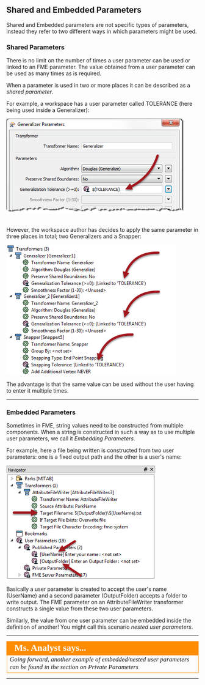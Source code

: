## Shared and Embedded Parameters ##

Shared and Embedded parameters are not specific types of parameters, instead they refer to two different ways in which parameters might be used.


### Shared Parameters ###
There is no limit on the number of times a user parameter can be used or linked to an FME parameter. The value obtained from a user parameter can be used as many times as is required.

When a parameter is used in two or more places it can be described as a *shared parameter*.

For example, a workspace has a user parameter called TOLERANCE (here being used inside a Generalizer):

![](./Images/Img1.29.GeneralizerUsingUserParameter.png)

<br>However, the workspace author has decides to apply the same parameter in three places in total; two Generalizers and a Snapper:

![](./Images/Img1.30.SharedToleranceParameter.png)

The advantage is that the same value can be used without the user having to enter it multiple times.

---

### Embedded Parameters ###
Sometimes in FME, string values need to be constructed from multiple components. When a string is constructed in such a way as to use multiple user parameters, we call it *Embedding Parameters*.  

For example, here a file being written is constructed from two user parameters: one is a fixed output path and the other is a user's name:

![](./Images/Img1.31.EmbeddedParameter.png)

Basically a user parameter is created to accept the user's name (UserName) and a second parameter (OutputFolder) accepts a folder to write output. The FME parameter on an AttributeFileWriter transformer constructs a single value from these two user parameters. 

Similarly, the value from one user parameter can be embedded inside the definition of another! You might call this scenario *nested user parameters*. 


---

<!--Person X Says Section-->

<table style="border-spacing: 0px">
<tr>
<td style="vertical-align:middle;background-color:darkorange;border: 2px solid darkorange">
<i class="fa fa-quote-left fa-lg fa-pull-left fa-fw" style="color:white;padding-right: 12px;vertical-align:text-top"></i>
<span style="color:white;font-size:x-large;font-weight: bold;font-family:serif">Ms. Analyst says...</span>
</td>
</tr>

<tr>
<td style="border: 1px solid darkorange">
<span style="font-family:serif; font-style:italic; font-size:larger">
Going forward, another example of embedded/nested user parameters can be found in the section on Private Parameters
</span>
</td>
</tr>
</table>

---